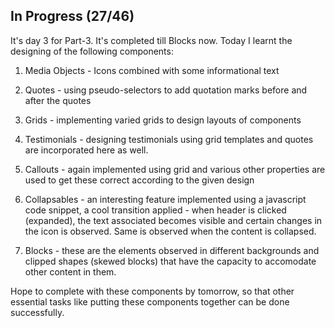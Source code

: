 ## In Progress (27/46)

It's day 3 for Part-3. It's completed till Blocks now. Today I learnt the designing of the following components:

1. Media Objects - Icons combined with some informational text

2. Quotes - using pseudo-selectors to add quotation marks before and after the quotes

3. Grids - implementing varied grids to design layouts of components

4. Testimonials - designing testimonials using grid templates and quotes are incorporated here as well.

5. Callouts - again implemented using grid and various other properties are used to get these correct according to the given design

6. Collapsables - an interesting feature implemented using a javascript code snippet, a cool transition applied - when header is clicked (expanded), the text associated becomes visible and certain changes in the icon is observed. Same is observed when the content is collapsed.

7. Blocks - these are the elements observed in different backgrounds and clipped shapes (skewed blocks) that have the capacity to accomodate other content in them.

Hope to complete with these components by tomorrow, so that other essential tasks like putting these components together can be done successfully.
